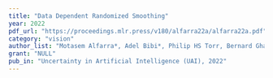 ```yaml
---
title: "Data Dependent Randomized Smoothing"
year: 2022
pdf_url: "https://proceedings.mlr.press/v180/alfarra22a/alfarra22a.pdf"
category: "vision"
author_list: "Motasem Alfarra*, Adel Bibi*, Philip HS Torr, Bernard Ghanem"
grant: "NULL"
pub_in: "Uncertainty in Artificial Intelligence (UAI), 2022"
---
```

